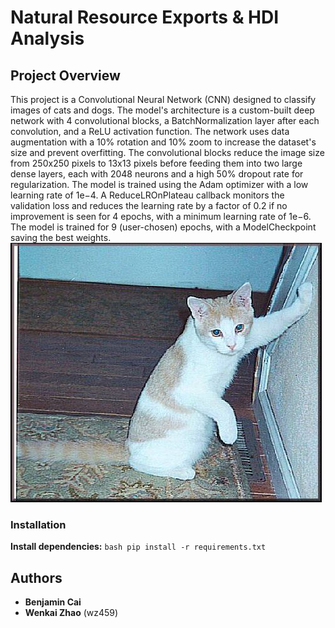 # Natural Resource Exports & HDI Analysis

## Project Overview

This project is a Convolutional Neural Network (CNN) designed to classify images of cats and dogs. The model's architecture is a custom-built deep network with 4 convolutional blocks, a BatchNormalization layer after each convolution, and a ReLU activation function.
The network uses data augmentation with a 10% rotation and 10% zoom to increase the dataset's size and prevent overfitting. The convolutional blocks reduce the image size from 250x250 pixels to 13x13 pixels before feeding them into two large dense layers, each with 2048 neurons and a high 50% dropout rate for regularization.
The model is trained using the Adam optimizer with a low learning rate of 1e−4. A ReduceLROnPlateau callback monitors the validation loss and reduces the learning rate by a factor of 0.2 if no improvement is seen for 4 epochs, with a minimum learning rate of 1e−6. The model is trained for 9 (user-chosen) epochs, with a ModelCheckpoint saving the best weights.
![Cat from testing set](data/test/cats_set/cat.4001.jpg)

### Installation

**Install dependencies:**
    ```bash
    pip install -r requirements.txt
    ```
## Authors

* **Benjamin Cai**
* **Wenkai Zhao** (wz459)
